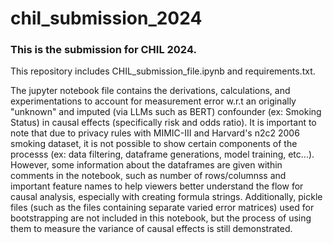 # chil_submission_2024

### This is the submission for CHIL 2024.

This repository includes CHIL_submission_file.ipynb and requirements.txt.

The jupyter notebook file contains the derivations, calculations, and experimentations to account for measurement error w.r.t an originally "unknown" and imputed (via LLMs such as BERT) confounder (ex: Smoking Status) in causal effects (specifically risk and odds ratio). It is important to note that due to privacy rules with MIMIC-III and Harvard's n2c2 2006 smoking dataset, it is not possible to show certain components of the processs (ex: data filtering, dataframe generations, model training, etc...). However, some information about the dataframes are given within comments in the notebook, such as number of rows/columnss and important feature names to help viewers better understand the flow for causal analysis, especially with creating formula strings. Additionally, pickle files (such as the files containing separate varied error matrices) used for bootstrapping are not included in this notebook, but the process of using them to measure the variance of causal effects is still demonstrated.